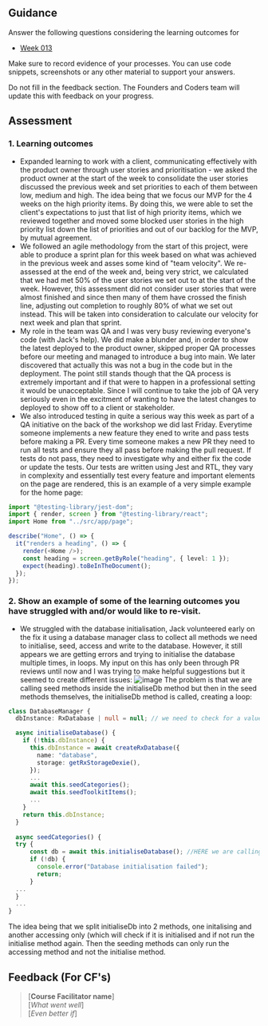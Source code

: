 ## Guidance
Answer the following questions considering the learning outcomes for
- [Week 013](https://learn.foundersandcoders.com/course/syllabus/developer/week13-TFB-design/learning-outcomes/)

Make sure to record evidence of your processes. You can use code snippets, screenshots or any other material to support your answers.

Do not fill in the feedback section. The Founders and Coders team will update this with feedback on your progress.

## Assessment
 ### 1. Learning outcomes
 * Expanded learning to work with a client, communicating effectively with the product owner through user stories and prioritisation - we asked the product owner at the start of the week to consolidate the user stories discussed the previous week and set priorities to each of them between low, medium and high. The idea being that we focus our MVP for the 4 weeks on the high priority items. By doing this, we were able to set the client's expectations to just that list of high priority items, which we reviewed together and moved some blocked user stories in the high priority list down the list of priorities and out of our backlog for the MVP, by mutual agreement.
 * We followed an agile methodology from the start of this project, were able to produce a sprint plan for this week based on what was achieved in the previous week and asses some kind of "team velocity". We re-assessed at the end of the week and, being very strict, we calculated that we had met 50% of the user stories we set out to at the start of the week. However, this assessment did not consider user stories that were almost finished and since then many of them have crossed the finish line, adjusting out completion to roughly 80% of what we set out instead. This will be taken into consideration to calculate our velocity for next week and plan that sprint.
 * My role in the team was QA and I was very busy reviewing everyone's code (with Jack's help). We did make a blunder and, in order to show the latest deployed to the product owner, skipped proper QA processes before our meeting and managed to introduce a bug into main. We later discovered that actually this was not a bug in the code but in the deployment. The point still stands though that the QA process is extremely important and if that were to happen in a professional setting it would be unacceptable. Since I will continue to take the job of QA very seriously even in the excitment of wanting to have the latest changes to deployed to show off to a client or stakeholder.
 * We also introduced testing in quite a serious way this week as part of a QA initiative on the back of the workshop we did last Friday. Everytime someone implements a new feature they ened to write and pass tests before making a PR. Every time someone makes a new PR they need to run all tests and ensure they all pass before making the pull request. If tests do not pass, they need to investigate why and either fix the code or update the tests. Our tests are written using Jest and RTL, they vary in complexity and essentially test every feature and important elements on the page are rendered, this is an example of a very simple example for the home page:
```typescript
import "@testing-library/jest-dom";
import { render, screen } from "@testing-library/react";
import Home from "../src/app/page";

describe("Home", () => {
  it("renders a heading", () => {
    render(<Home />);
    const heading = screen.getByRole("heading", { level: 1 });
    expect(heading).toBeInTheDocument();
  });
});
```

 ### 2. Show an example of some of the learning outcomes you have struggled with and/or would like to re-visit.
 * We struggled with the database initialisation, Jack volunteered early on the fix it using a database manager class to collect all methods we need to initialise, seed, access and write to the database. However, it still appears we are getting errors and trying to initialise the database multiple times, in loops. My input on this has only been through PR reviews until now and I was trying to make helpful suggestions but it seemed to create different issues:
![image](https://github.com/user-attachments/assets/b996f9a2-8cc6-4bcc-9dbe-4804925a8c4a)
The problem is that we are calling seed methods inside the initialiseDb method but then in the seed methods themselves, the initialiseDb method is called, creating a loop:
```typescript
class DatabaseManager {
  dbInstance: RxDatabase | null = null; // we need to check for a value inside here before ever calling inistialiseDb

  async initialiseDatabase() {
    if (!this.dbInstance) {
      this.dbInstance = await createRxDatabase({
        name: "database",
        storage: getRxStorageDexie(),
      });
      ...
      await this.seedCategories();
      await this.seedToolkitItems();
      ...
    }
    return this.dbInstance;
  }
  
  async seedCategories() {
  try {
      const db = await this.initialiseDatabase(); //HERE we are calling inituialiseDb again!
      if (!db) {
        console.error("Database initialisation failed");
        return;
      }
  ...
  }
  ...
}
```
The idea being that we split initialiseDb into 2 methods, one initalising and another accessing only (which will check if it is initialised and if not run the initialise method again. Then the seeding methods can only run the accessing method and not the initialise method.


## Feedback (For CF's)
> [**Course Facilitator name**]  
> [*What went well*]  
> [*Even better if*]
